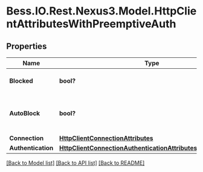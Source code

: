 # Bess.IO.Rest.Nexus3.Model.HttpClientAttributesWithPreemptiveAuth
## Properties

Name | Type | Description | Notes
------------ | ------------- | ------------- | -------------
**Blocked** | **bool?** | Whether to block outbound connections on the repository | 
**AutoBlock** | **bool?** | Whether to auto-block outbound connections if remote peer is detected as unreachable/unresponsive | 
**Connection** | [**HttpClientConnectionAttributes**](HttpClientConnectionAttributes.md) |  | [optional] 
**Authentication** | [**HttpClientConnectionAuthenticationAttributesWithPreemptive**](HttpClientConnectionAuthenticationAttributesWithPreemptive.md) |  | [optional] 

[[Back to Model list]](../README.md#documentation-for-models) [[Back to API list]](../README.md#documentation-for-api-endpoints) [[Back to README]](../README.md)

